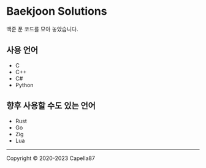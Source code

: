 # Baekjoon Solutions
백준 푼 코드를 모아 놓았습니다.

## 사용 언어
* C
* C++
* C#
* Python

## 향후 사용할 수도 있는 언어
* Rust
* Go
* Zig
* Lua

---
Copyright © 2020-2023 Capella87
